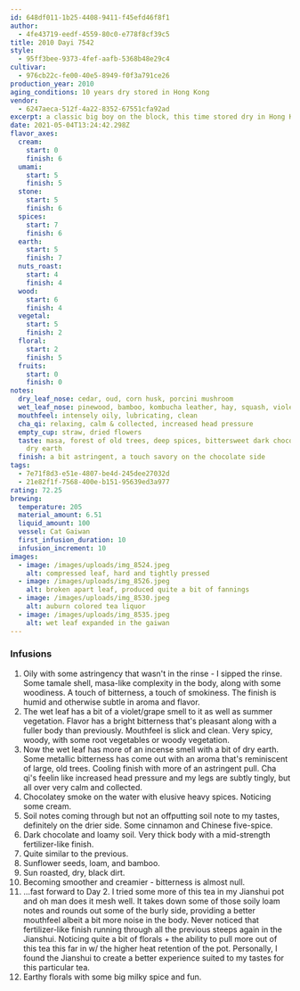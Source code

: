```yaml
---
id: 648df011-1b25-4408-9411-f45efd46f8f1
author:
  - 4fe43719-eedf-4559-80c0-e778f8cf39c5
title: 2010 Dayi 7542
style:
  - 95ff3bee-9373-4fef-aafb-5368b48e29c4
cultivar:
  - 976cb22c-fe00-40e5-8949-f0f3a791ce26
production_year: 2010
aging_conditions: 10 years dry stored in Hong Kong
vendor:
  - 6247aeca-512f-4a22-8352-67551cfa92ad
excerpt: a classic big boy on the block, this time stored dry in Hong Kong for a decade
date: 2021-05-04T13:24:42.298Z
flavor_axes:
  cream:
    start: 0
    finish: 6
  umami:
    start: 5
    finish: 5
  stone:
    start: 5
    finish: 6
  spices:
    start: 7
    finish: 6
  earth:
    start: 5
    finish: 7
  nuts_roast:
    start: 4
    finish: 4
  wood:
    start: 6
    finish: 4
  vegetal:
    start: 5
    finish: 2
  floral:
    start: 2
    finish: 5
  fruits:
    start: 0
    finish: 0
notes:
  dry_leaf_nose: cedar, oud, corn husk, porcini mushroom
  wet_leaf_nose: pinewood, bamboo, kombucha leather, hay, squash, violets
  mouthfeel: intensely oily, lubricating, clean
  cha_qi: relaxing, calm & collected, increased head pressure
  empty_cup: straw, dried flowers
  taste: masa, forest of old trees, deep spices, bittersweet dark chocolate, loam,
    dry earth
  finish: a bit astringent, a touch savory on the chocolate side
tags:
  - 7e71f8d3-e51e-4807-be4d-245dee27032d
  - 21e82f1f-7568-400e-b151-95639ed3a977
rating: 72.25
brewing:
  temperature: 205
  material_amount: 6.51
  liquid_amount: 100
  vessel: Cat Gaiwan
  first_infusion_duration: 10
  infusion_increment: 10
images:
  - image: /images/uploads/img_8524.jpeg
    alt: compressed leaf, hard and tightly pressed
  - image: /images/uploads/img_8526.jpeg
    alt: broken apart leaf, produced quite a bit of fannings
  - image: /images/uploads/img_8530.jpeg
    alt: auburn colored tea liquor
  - image: /images/uploads/img_8535.jpeg
    alt: wet leaf expanded in the gaiwan
---
```

### Infusions

1. Oily with some astringency that wasn't in the rinse - I sipped the rinse. Some tamale shell, masa-like complexity in the body, along with some woodiness. A touch of bitterness, a touch of smokiness. The finish is humid and otherwise subtle in aroma and flavor.
2. The wet leaf has a bit of a violet/grape smell to it as well as summer vegetation. Flavor has a bright bitterness that's pleasant along with a fuller body than previously. Mouthfeel is slick and clean. Very spicy, woody, with some root vegetables or woody vegetation.
3. Now the wet leaf has more of an incense smell with a bit of dry earth. Some metallic bitterness has come out with an aroma that's reminiscent of large, old trees. Cooling finish with more of an astringent pull. Cha qi's feelin like increased head pressure and my legs are subtly tingly, but all over very calm and collected.
4. Chocolatey smoke on the water with elusive heavy spices. Noticing some cream.
5. Soil notes coming through but not an offputting soil note to my tastes, definitely on the drier side. Some cinnamon and Chinese five-spice.
6. Dark chocolate and loamy soil. Very thick body with a mid-strength fertilizer-like finish.
7. Quite similar to the previous.
8. Sunflower seeds, loam, and bamboo.
9. Sun roasted, dry, black dirt.
10. Becoming smoother and creamier - bitterness is almost null.
11. ...fast forward to Day 2. I tried some more of this tea in my Jianshui pot and oh man does it mesh well. It takes down some of those soily loam notes and rounds out some of the burly side, providing a better mouthfeel albeit a bit more noise in the body. Never noticed that fertilizer-like finish running through all the previous steeps again in the Jianshui. Noticing quite a bit of florals + the ability to pull more out of this tea this far in w/ the higher heat retention of the pot. Personally, I found the Jianshui to create a better experience suited to my tastes for this particular tea.
12. Earthy florals with some big milky spice and fun.